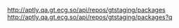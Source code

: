 http://aptly.qa.gt.ecg.so/api/repos/gtstaging/packages
http://aptly.qa.gt.ecg.so/api/repos/gtstaging/packages?q
